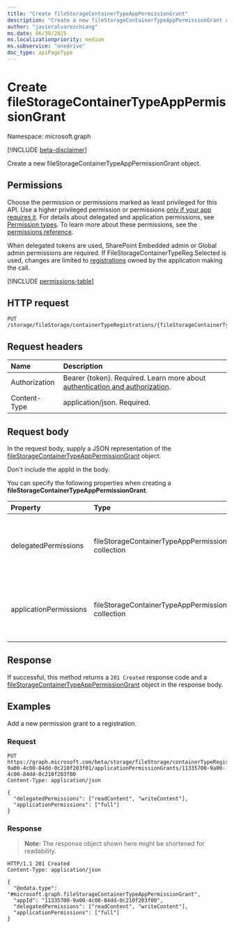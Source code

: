 ```yaml
---
title: "Create fileStorageContainerTypeAppPermissionGrant"
description: "Create a new fileStorageContainerTypeAppPermissionGrant object."
author: "javieralvarezchiang"
ms.date: 06/30/2025
ms.localizationpriority: medium
ms.subservice: "onedrive"
doc_type: apiPageType
---
```


# Create fileStorageContainerTypeAppPermissionGrant

Namespace: microsoft.graph

[!INCLUDE [beta-disclaimer](../../includes/beta-disclaimer.md)]

Create a new fileStorageContainerTypeAppPermissionGrant object.

## Permissions

Choose the permission or permissions marked as least privileged for this API. Use a higher privileged permission or permissions [only if your app requires it](/graph/permissions-overview#best-practices-for-using-microsoft-graph-permissions). For details about delegated and application permissions, see [Permission types](/graph/permissions-overview#permission-types). To learn more about these permissions, see the [permissions reference](/graph/permissions-reference).

When delegated tokens are used, SharePoint Embedded admin or Global admin permissions are required.
If FileStorageContainerTypeReg.Selected is used, changes are limited to [registrations](../resources/storageContainerTypeRegistration.md) owned by the application 
making the call.
<!-- {
  "blockType": "permissions",
  "name": "filestoragecontainertyperegistration-post-applicationpermissiongrants-permissions"
}
-->
[!INCLUDE [permissions-table](../includes/permissions/filestoragecontainertyperegistration-post-applicationpermissiongrants-permissions.md)]

## HTTP request

<!-- {
  "blockType": "ignored"
}
-->
``` http
PUT /storage/fileStorage/containerTypeRegistrations/{fileStorageContainerTypeRegistrationId}/applicationPermissionGrants/{appId}
```

## Request headers

|Name|Description|
|:---|:---|
|Authorization|Bearer {token}. Required. Learn more about [authentication and authorization](/graph/auth/auth-concepts).|
|Content-Type|application/json. Required.|

## Request body

In the request body, supply a JSON representation of the [fileStorageContainerTypeAppPermissionGrant](../resources/filestoragecontainertypeapppermissiongrant.md) object.

Don't include the appId in the body.

You can specify the following properties when creating a **fileStorageContainerTypeAppPermissionGrant**.

|Property|Type|Description|
|:---|:---|:---|
|delegatedPermissions|fileStorageContainerTypeAppPermission collection|Allowed [../resources/fileStorageContainerTypeAppPermissions][] when using delegated tokens. The possible values are: `none`, `readContent`, `writeContent`, `manageContent`, `create`, `delete`, `read`, `write`, `enumeratePermissions`, `addPermissions`, `updatePermissions`, `deletePermissions`, `deleteOwnPermission`, `managePermissions`, `full`. Optional.|
|applicationPermissions|fileStorageContainerTypeAppPermission collection|Allowed [../resources/fileStorageContainerTypeAppPermissions][] when using application tokens. The possible values are: `none`, `readContent`, `writeContent`, `manageContent`, `create`, `delete`, `read`, `write`, `enumeratePermissions`, `addPermissions`, `updatePermissions`, `deletePermissions`, `deleteOwnPermission`, `managePermissions`, `full`. Optional.|



## Response

If successful, this method returns a `201 Created` response code and a [fileStorageContainerTypeAppPermissionGrant](../resources/filestoragecontainertypeapppermissiongrant.md) object in the response body.

## Examples

Add a new permission grant to a registration.

### Request

<!-- {
  "blockType": "request",
  "name": "create_filestoragecontainertypeapppermissiongrant_from_"
}
-->
``` http
PUT https://graph.microsoft.com/beta/storage/fileStorage/containerTypeRegistrations/33225700-9a00-4c00-84dd-0c210f203f01/applicationPermissionGrants/11335700-9a00-4c00-84dd-0c210f203f00
Content-Type: application/json

{
  "delegatedPermissions": ["readContent", "writeContent"],
  "applicationPermissions": ["full"]
}
```


### Response

>**Note:** The response object shown here might be shortened for readability.
<!-- {
  "blockType": "response",
  "truncated": true,
  "@odata.type": "microsoft.graph.fileStorageContainerTypeAppPermissionGrant"
}
-->
``` http
HTTP/1.1 201 Created
Content-Type: application/json

{
  "@odata.type": "#microsoft.graph.fileStorageContainerTypeAppPermissionGrant",
  "appId": "11335700-9a00-4c00-84dd-0c210f203f00",
  "delegatedPermissions": ["readContent", "writeContent"],
  "applicationPermissions": ["full"]
}
```

